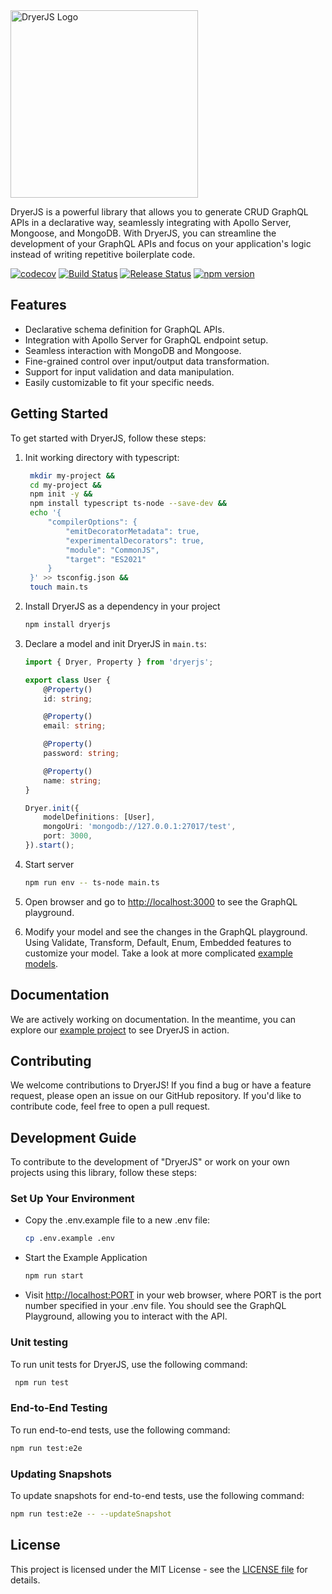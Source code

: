 <picture>
  <source media="(prefers-color-scheme: light)" srcset="https://dryerjs.github.io/logo-light.png">
  <source media="(prefers-color-scheme: dark)" srcset="https://dryerjs.github.io/logo-dark.png">
  <img alt="DryerJS Logo" src="https://dryerjs.github.io/logo-light.png" width="300px">
</picture>

DryerJS is a powerful library that allows you to generate CRUD GraphQL APIs in a declarative way, seamlessly integrating with Apollo Server, Mongoose, and MongoDB. With DryerJS, you can streamline the development of your GraphQL APIs and focus on your application's logic instead of writing repetitive boilerplate code.

[![codecov](https://codecov.io/gh/dryerjs/dryerjs/graph/badge.svg?token=ZQOWFCGXUK)](https://codecov.io/gh/dryerjs/dryerjs)
[![Build Status]( https://github.com/dryerjs/dryerjs/workflows/CI/badge.svg)](https://github.com/dryerjs/dryerjs/actions)
[![Release Status]( https://github.com/dryerjs/dryerjs/workflows/Release/badge.svg)](https://github.com/dryerjs/dryerjs/actions)
[![npm version](https://badge.fury.io/js/dryerjs.svg)](https://badge.fury.io/js/dryerjs)

## Features

- Declarative schema definition for GraphQL APIs.
- Integration with Apollo Server for GraphQL endpoint setup.
- Seamless interaction with MongoDB and Mongoose.
- Fine-grained control over input/output data transformation.
- Support for input validation and data manipulation.
- Easily customizable to fit your specific needs.

## Getting Started

To get started with DryerJS, follow these steps:

1. Init working directory with typescript:

   ```bash
    mkdir my-project &&
    cd my-project &&
    npm init -y &&
    npm install typescript ts-node --save-dev &&
    echo '{
        "compilerOptions": {
            "emitDecoratorMetadata": true,
            "experimentalDecorators": true,
            "module": "CommonJS",
            "target": "ES2021"
        }
    }' >> tsconfig.json &&
    touch main.ts
   ```

3. Install DryerJS as a dependency in your project

   ```bash
   npm install dryerjs
   ```

3. Declare a model and init DryerJS in `main.ts`:
    ```typescript
    import { Dryer, Property } from 'dryerjs';

    export class User {
        @Property()
        id: string;

        @Property()
        email: string;

        @Property()
        password: string;

        @Property()
        name: string;
    }

    Dryer.init({
        modelDefinitions: [User],
        mongoUri: 'mongodb://127.0.0.1:27017/test',
        port: 3000,
    }).start();
    ```

4. Start server
    ```bash
    npm run env -- ts-node main.ts
    ```

5. Open browser and go to [http://localhost:3000](http://localhost:3000) to see the GraphQL playground.

6. Modify your model and see the changes in the GraphQL playground. Using Validate, Transform, Default, Enum, Embedded features to customize your model. Take a look at more complicated [example models](https://github.com/dryerjs/dryerjs/tree/master/src/example/app.ts).

## Documentation

We are actively working on documentation. In the meantime, you can explore our [example project](https://github.com/dryerjs/dryerjs/tree/master/src/example) to see DryerJS in action.

## Contributing

We welcome contributions to DryerJS! If you find a bug or have a feature request, please open an issue on our GitHub repository. If you'd like to contribute code, feel free to open a pull request.

## Development Guide

To contribute to the development of "DryerJS" or work on your own projects using this library, follow these steps:

### Set Up Your Environment

* Copy the .env.example file to a new .env file:

   ```bash
   cp .env.example .env
    ```

* Start the Example Application

   ```bash
   npm run start
   ```

* Visit [http://localhost:PORT](http://localhost:PORT) in your web browser, where PORT is the port number specified in your .env file. You should see the GraphQL Playground, allowing you to interact with the API.

### Unit testing

To run unit tests for DryerJS, use the following command:


   ```bash
    npm run test
   ```

### End-to-End Testing

To run end-to-end tests, use the following command:

   ```bash
   npm run test:e2e
   ```

### Updating Snapshots

To update snapshots for end-to-end tests, use the following command:

   ```bash
   npm run test:e2e -- --updateSnapshot
   ```

## License

This project is licensed under the MIT License - see the [LICENSE file](https://github.com/dryerjs/dryerjs/blob/master/LICENSE) for details.
